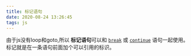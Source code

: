 ```yaml
---
title: 标记语句
date: 2020-08-24 13:26:45
tags: js
---
```


由于js没有loop和goto,所以 **标记语句**可以和 [`break`](https://developer.mozilla.org/zh-CN/docs/Web/JavaScript/Reference/Statements/break) 或 [`continue`](https://developer.mozilla.org/zh-CN/docs/Web/JavaScript/Reference/Statements/continue) 语句一起使用。标记就是在一条语句前面加个可以引用的标识。